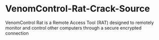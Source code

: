 # VenomControl-Rat-Crack-Source
VenomControl Rat is a Remote Access Tool (RAT) designed to remotely monitor and control other computers through a secure encrypted connection

